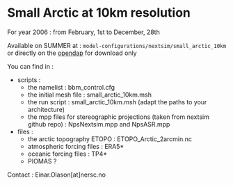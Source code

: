 # Small Arctic at 10km resolution

For year 2006 : from February, 1st to December, 28th 

Available on SUMMER at : `model-configurations/nextsim/small_arctic_10km` or directly on the [opendap](https://ige-meom-opendap.univ-grenoble-alpes.fr/thredds/catalog/meomopendap/extract/SASIP/model-configurations/nextsim/small_arctic_10km/catalog.html) for download only

You can find in :
   - scripts :
      - the namelist : bbm_control.cfg
      - the initial mesh file : small_arctic_10km.msh
      - the run script : small_arctic_10km.msh (adapt the paths to your architecture)
      - the mpp files for stereographic projections (taken from nextsim github repo) : NpsNextsim.mpp and NpsASR.mpp
   - files :
      - the arctic topography ETOPO : ETOPO_Arctic_2arcmin.nc
      - atmospheric forcing files : ERA5*
      - oceanic forcing files : TP4*
      - PIOMAS ?

Contact : Einar.Olason[at]nersc.no
